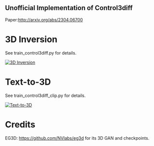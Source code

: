 ## Unofficial Implementation of Control3diff
Paper:http://arxiv.org/abs/2304.06700

# 3D Inversion
See train_control3diff.py for details.

[![3D Inversion](https://img.youtube.com/vi/sIEEeOhxUKE/hqdefault.jpg)](https://youtube.com/shorts/sIEEeOhxUKE?feature=share)

# Text-to-3D
See train_control3diff_clip.py for details.

<!-- insert https://youtube.com/shorts/k079vpNctvI?feature=share -->
[![Text-to-3D](https://img.youtube.com/vi/k079vpNctvI/hqdefault.jpg)](https://youtube.com/shorts/k079vpNctvI?feature=share)

# Credits
EG3D: https://github.com/NVlabs/eg3d for its 3D GAN and checkpoints.


